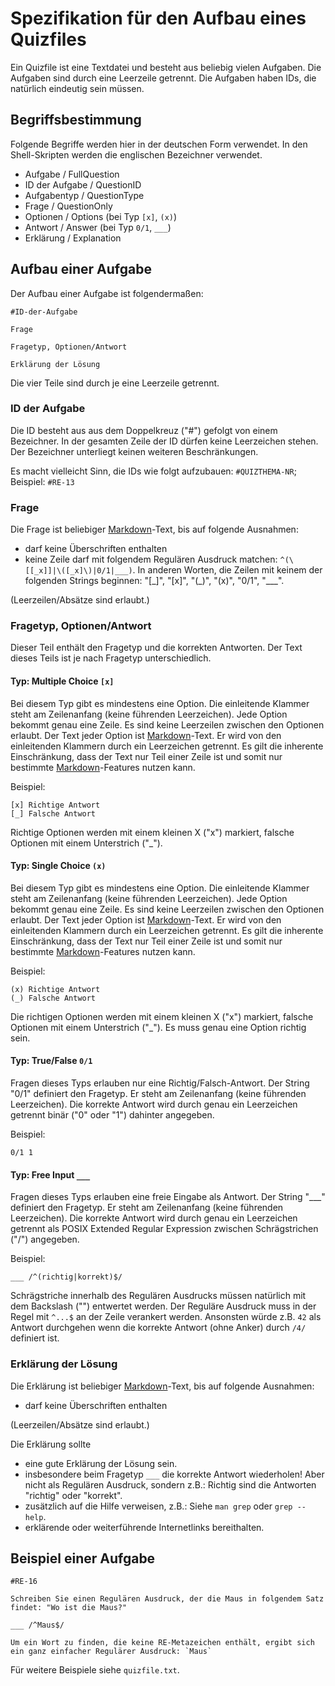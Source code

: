 Spezifikation für den Aufbau eines Quizfiles
============================================

Ein Quizfile ist eine Textdatei und besteht aus beliebig vielen Aufgaben.  Die Aufgaben sind durch eine Leerzeile getrennt.  Die Aufgaben haben IDs, die natürlich eindeutig sein müssen.

Begriffsbestimmung
------------------

Folgende Begriffe werden hier in der deutschen Form verwendet.  In den Shell-Skripten werden die englischen Bezeichner verwendet.

* Aufgabe / FullQuestion
* ID der Aufgabe / QuestionID
* Aufgabentyp / QuestionType
* Frage / QuestionOnly
* Optionen / Options (bei Typ `[x]`, `(x)`)
* Antwort / Answer (bei Typ `0/1`, `___`)
* Erklärung / Explanation

Aufbau einer Aufgabe
--------------------

Der Aufbau einer Aufgabe ist folgendermaßen:

    #ID-der-Aufgabe
    
    Frage
    
    Fragetyp, Optionen/Antwort
    
    Erklärung der Lösung

Die vier Teile sind durch je eine Leerzeile getrennt.

### ID der Aufgabe

Die ID besteht aus aus dem Doppelkreuz ("#") gefolgt von einem Bezeichner.  In der gesamten Zeile der ID dürfen keine Leerzeichen stehen.  Der Bezeichner unterliegt keinen weiteren Beschränkungen.

Es macht vielleicht Sinn, die IDs wie folgt aufzubauen: `#QUIZTHEMA-NR`; Beispiel: `#RE-13`

### Frage

Die Frage ist beliebiger [Markdown][md]-Text, bis auf folgende Ausnahmen:

* darf keine Überschriften enthalten
* keine Zeile darf mit folgendem Regulären Ausdruck matchen: `^(\[[_x]]|\([_x]\)|0/1|___)`.  In anderen Worten, die Zeilen mit keinem der folgenden Strings beginnen: "[\_]", "[x]", "(\_)", "(x)", "0/1", "\_\_\_".

(Leerzeilen/Absätze sind erlaubt.)

### Fragetyp, Optionen/Antwort

Dieser Teil enthält den Fragetyp und die korrekten Antworten.  Der Text dieses Teils ist je nach Fragetyp unterschiedlich.

#### Typ: Multiple Choice `[x]`

Bei diesem Typ gibt es mindestens eine Option.  Die einleitende Klammer steht am Zeilenanfang (keine führenden Leerzeichen).  Jede Option bekommt genau eine Zeile.  Es sind keine Leerzeilen zwischen den Optionen erlaubt.  Der Text jeder Option ist [Markdown][md]-Text.  Er wird von den einleitenden Klammern durch ein Leerzeichen getrennt.  Es gilt die inherente Einschränkung, dass der Text nur Teil einer Zeile ist und somit nur bestimmte [Markdown][md]-Features nutzen kann.

Beispiel:

    [x] Richtige Antwort
    [_] Falsche Antwort

Richtige Optionen werden mit einem kleinen X ("x") markiert, falsche Optionen mit einem Unterstrich ("\_").

#### Typ: Single Choice `(x)`

Bei diesem Typ gibt es mindestens eine Option.  Die einleitende Klammer steht am Zeilenanfang (keine führenden Leerzeichen).  Jede Option bekommt genau eine Zeile.  Es sind keine Leerzeilen zwischen den Optionen erlaubt.  Der Text jeder Option ist [Markdown][md]-Text.  Er wird von den einleitenden Klammern durch ein Leerzeichen getrennt.  Es gilt die inherente Einschränkung, dass der Text nur Teil einer Zeile ist und somit nur bestimmte [Markdown][md]-Features nutzen kann.

Beispiel:

    (x) Richtige Antwort
    (_) Falsche Antwort

Die richtigen Optionen werden mit einem kleinen X ("x") markiert, falsche Optionen mit einem Unterstrich ("\_").  Es muss genau eine Option richtig sein.

#### Typ: True/False `0/1`

Fragen dieses Typs erlauben nur eine Richtig/Falsch-Antwort.  Der String "0/1" definiert den Fragetyp.  Er steht am Zeilenanfang (keine führenden Leerzeichen).  Die korrekte Antwort wird durch genau ein Leerzeichen getrennt binär ("0" oder "1") dahinter angegeben.

Beispiel:

    0/1 1

#### Typ: Free Input `___`

Fragen dieses Typs erlauben eine freie Eingabe als Antwort.  Der String "\_\_\_" definiert den Fragetyp.  Er steht am Zeilenanfang (keine führenden Leerzeichen).  Die korrekte Antwort wird durch genau ein Leerzeichen getrennt als POSIX Extended Regular Expression zwischen Schrägstrichen ("/") angegeben.

Beispiel:

    ___ /^(richtig|korrekt)$/

Schrägstriche innerhalb des Regulären Ausdrucks müssen natürlich mit dem Backslash ("\") entwertet werden.  Der Reguläre Ausdruck muss in der Regel mit `^...$` an der Zeile verankert werden.  Ansonsten würde z.B. `42` als Antwort durchgehen wenn die korrekte Antwort (ohne Anker) durch `/4/` definiert ist.

### Erklärung der Lösung

Die Erklärung ist beliebiger [Markdown][md]-Text, bis auf folgende Ausnahmen:

* darf keine Überschriften enthalten

(Leerzeilen/Absätze sind erlaubt.)

Die Erklärung sollte

* eine gute Erklärung der Lösung sein.
* insbesondere beim Fragetyp `___` die korrekte Antwort wiederholen!  Aber nicht als Regulären Ausdruck, sondern z.B.: Richtig sind die Antworten "richtig" oder "korrekt".
* zusätzlich auf die Hilfe verweisen, z.B.: Siehe `man grep` oder `grep --help`.
* erklärende oder weiterführende Internetlinks bereithalten.

Beispiel einer Aufgabe
----------------------

    #RE-16
    
    Schreiben Sie einen Regulären Ausdruck, der die Maus in folgendem Satz findet: "Wo ist die Maus?"
    
    ___ /^Maus$/
    
    Um ein Wort zu finden, die keine RE-Metazeichen enthält, ergibt sich ein ganz einfacher Regulärer Ausdruck: `Maus`

Für weitere Beispiele siehe `quizfile.txt`.


[md]: http://markdown.de/ "Markdown"
